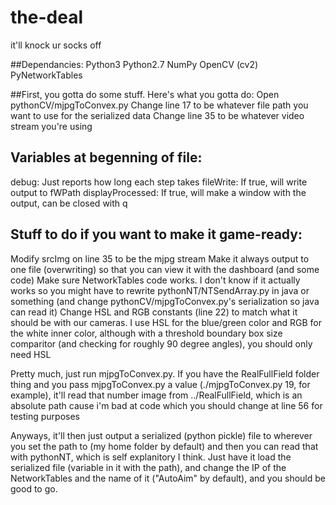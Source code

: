 # the-deal
it'll knock ur socks off


##Dependancies:
Python3
Python2.7
NumPy
OpenCV (cv2)
PyNetworkTables


##First, you gotta do some stuff. Here's what you gotta do:
Open pythonCV/mjpgToConvex.py
Change line 17 to be whatever file path you want to use for the serialized data
Change line 35 to be whatever video stream you're using

## Variables at begenning of file:
debug: Just reports how long each step takes
fileWrite: If true, will write output to fWPath
displayProcessed: If true, will make a window with the output, can be closed with q


## Stuff to do if you want to make it game-ready:
Modify srcImg on line 35 to be the mjpg stream
Make it always output to one file (overwriting) so that you can view it with the dashboard (and some code)
Make sure NetworkTables code works. I don't know if it actually works so you might have to rewrite pythonNT/NTSendArray.py in java or something (and change pythonCV/mjpgToConvex.py's serialization so java can read it)
Change HSL and RGB constants (line 22) to match what it should be with our cameras.
    I use HSL for the blue/green color and RGB for the white inner color, although with a threshold boundary box size comparitor (and checking for roughly 90 degree angles), you should only need HSL



Pretty much, just run mjpgToConvex.py. If you have the RealFullField folder thing and you pass mjpgToConvex.py a value (./mjpgToConvex.py 19, for example), it'll read that number image from ../RealFullField, which is an absolute path cause i'm bad at code which you should change at line 56 for testing purposes

Anyways, it'll then just output a serialized (python pickle) file to wherever you set the path to (my home folder by default) and then you can read that with pythonNT, which is self explanitory I think. Just have it load the serialized file (variable in it with the path), and change the IP of the NetworkTables and the name of it ("AutoAim" by default), and you should be good to go.
